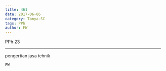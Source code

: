 ```yaml
---
title: 461
date: 2017-06-06
category: Tanya-SC
tags: PPh
author: FW
---
```


PPh 23

---

pengertian jasa tehnik

`FW`
